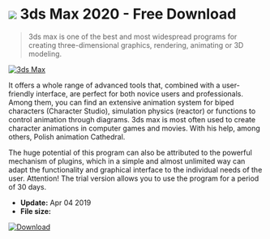 # ![](https://cdn.softexe.net/static/icon/b/3ds-max-8693.png) 3ds Max 2020 - Free Download

> 3ds max is one of the best and most widespread programs for creating three-dimensional graphics, rendering, animating or 3D modeling.

[![3ds Max](https://gallery.dpcdn.pl/imgc/Tools/2092/g_-_420x350_1.5_-_x20150415235741_0.png)](https://softexe.net/win/multimedia/graphics-design/3ds-max:hfac.html)

It offers a whole range of advanced tools that, combined with a user-friendly interface, are perfect for both novice users and professionals. Among them, you can find an extensive animation system for biped characters (Character Studio), simulation physics (reactor) or functions to control animation through diagrams. 3ds max is most often used to create character animations in computer games and movies. With his help, among others, Polish animation Cathedral.
 
 The huge potential of this program can also be attributed to the powerful mechanism of plugins, which in a simple and almost unlimited way can adapt the functionality and graphical interface to the individual needs of the user. 
 Attention!
 The trial version allows you to use the program for a period of 30 days.


- **Update:** Apr 04 2019
- **File size:** 

[![Download](https://cdn.softexe.net/static/img/download.png)](https://softexe.net/win/multimedia/graphics-design/3ds-max:hfac.html)

